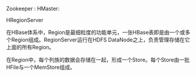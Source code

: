 


Zookeeper :
HMaster: 

HRegionServer

在HBase体系中，Region是最细粒度的功能单元，一张HBase表即是由一个或多个Region组成。RegionServer运行在HDFS DataNode之上，负责管理存储在它上面的所有Region。

在Region中，每个列族的数据会存储在一起，形成一个Store。每个Store由一批HFile与一个MemStore组成。